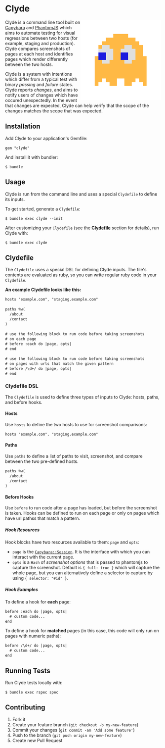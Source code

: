 # Clyde

<img src="doc-assets/clyde.png" alt="Clyde" align="right" />

Clyde is a command line tool built on [Capybara](http://jnicklas.github.io/capybara) and [PhantomJS](http://phantomjs.org) which aims to automate testing for visual regressions between two hosts (for example, staging and production). Clyde compares screenshots of pages at each host and identifies pages which render differently between the two hosts.

Clyde is a system with intentions which differ from a typical test with binary *passing* and *failure* states. Clyde reports *changes*, and aims to notify users of changes which have occured unexpectedly. In the event that changes are expected, Clyde can help verify that the scope of the changes matches the scope that was expected.

## Installation

Add Clyde to your application's Gemfile:

    gem "clyde"

And install it with bundler:

    $ bundle

## Usage

Clyde is run from the command line and uses a special `Clydefile` to define its inputs.

To get started, generate a `Clydefile`:

    $ bundle exec clyde --init

After customizing your `Clydefile` (see the **[Clydefile](#clydefile)** section for details), run Clyde with:

    $ bundle exec clyde

## Clydefile

The `Clydefile` uses a special DSL for defining Clyde inputs. The file's contents are evaluated as ruby, so you can write regular ruby code in your `Clydefile`.

**An example Clydefile looks like this:**

    hosts "example.com", "staging.example.com"

    paths %w(
      /about
      /contact
    )

    # use the following block to run code before taking screenshots
    # on each page
    # before :each do |page, opts|
    # end

    # use the following block to run code before taking screenshots
    # on pages with urls that match the given pattern
    # before /\d+/ do |page, opts|
    # end

### Clydefile DSL

The `Clydefile` is used to define three types of inputs to Clyde: hosts, paths, and before hooks.

#### Hosts

Use `hosts` to define the two hosts to use for screenshot comparisons:

    hosts "example.com", "staging.example.com"

#### Paths

Use `paths` to define a list of paths to visit, screenshot, and compare between the two pre-defined hosts.

    paths %w(
      /about
      /contact
    )

#### Before Hooks

Use `before` to run code after a page has loaded, but before the screenshot is taken. Hooks can be defined to run on each page or only on pages which have url pathss that match a pattern.

##### Hook Resources

Hook blocks have two resources available to them: `page` and `opts`:

* `page` is the [`Capybara::Session`](http://rubydoc.info/github/jnicklas/capybara/master/Capybara/Session). It is the interface with which you can interact with the current page.
* `opts` is a `Hash` of *screenshot options* that is passed to phantomjs to capture the screenshot. Default is `{ full: true }` which will capture the whole page, but you can alternatively define a selector to capture by using `{ selector: "#id" }`.

##### Hook Examples

To define a hook for **each** page:

    before :each do |page, opts|
      # custom code...
    end

To define a hook for **matched** pages (in this case, this code will only run on pages with numeric paths):

    before /\d+/ do |page, opts|
      # custom code...
    end
    
## Running Tests

Run Clyde tests locally with:

    $ bundle exec rspec spec

## Contributing

1. Fork it
2. Create your feature branch (`git checkout -b my-new-feature`)
3. Commit your changes (`git commit -am 'Add some feature'`)
4. Push to the branch (`git push origin my-new-feature`)
5. Create new Pull Request

